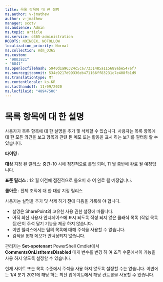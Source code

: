 ```yaml
---
title: 목록 항목에 대 한 설명
ms.author: v-jmathew
author: v-jmathew
manager: scotv
ms.audience: Admin
ms.topic: article
ms.service: o365-administration
ROBOTS: NOINDEX, NOFOLLOW
localization_priority: Normal
ms.collection: Adm_O365
ms.custom:
- "9003821"
- "6841"
ms.openlocfilehash: 5940d1a96324c5ca77331485a115689abe547ef7
ms.sourcegitcommit: 534e9217d99336eb471166ff83231c7e408fb1d9
ms.translationtype: MT
ms.contentlocale: ko-KR
ms.lasthandoff: 11/09/2020
ms.locfileid: "48947506"
---
```

# <a name="comments-on-list-items"></a>목록 항목에 대 한 설명

사용자가 목록 항목에 대 한 설명을 추가 및 삭제할 수 있습니다. 사용자는 목록 항목에 대 한 모든 의견을 보고 항목과 관련 된 메모 또는 활동을 표시 하는 보기를 필터링 할 수 있습니다.

**타이밍** :

**대상** 지정 된 릴리스: 중간-10 시에 점진적으로 롤업 되며, 11 월 중반에 완료 될 예정입니다.

**표준 릴리스** : 12 월 이전에 점진적으로 롤오버 하 여 완료 될 예정입니다.

**롤아웃** : 전체 조직에 대 한 대상 지정 릴리스

사용자는 설명을 추가 및 삭제 하기 전에 다음을 기록해 야 합니다.

- 설명은 SharePoint의 고유한 사용 권한 설정에 따릅니다.
- 아직 최신 사용자 인터페이스에 표시 되도록 작성 되지 않은 클래식 목록 (작업 목록 등)은이 주석 달기 기능을 제공 하지 않습니다.
- 이번 릴리스에서는 팀의 목록에 대해 주석을 사용할 수 없습니다.
- 검색을 통해 메모가 인덱싱되지 않습니다.

관리자는 **Set-spotenant** PowerShell Cmdlet에서 **CommentsOnListItemsDisabled** 매개 변수를 변경 하 여 조직 수준에서이 기능을 사용 하지 않도록 설정할 수 있습니다.

현재 사이트 또는 목록 수준에서 주석을 사용 하지 않도록 설정할 수는 없습니다. 이번에는 1/4 분기 2021에 해당 하는 최신 업데이트에서 해당 컨트롤을 사용할 수 있습니다.
